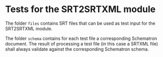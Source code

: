 # Tests for the SRT2SRTXML module
The folder `files` contains SRT files that can be used as test input for
the SRT2SRTXML module.

The folder `schema` contains for each test file a corresponding
Schematron document. The result of processing a test file (in this case
a SRTXML file) shall always validate against the corresponding
Schematron schema.